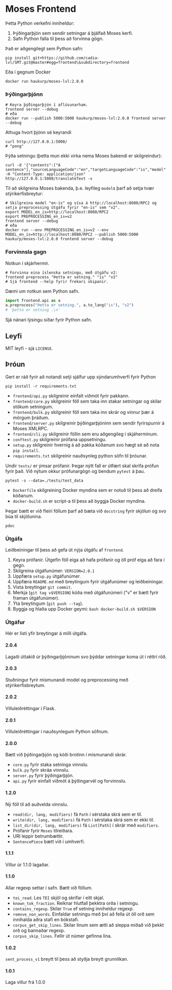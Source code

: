 # Moses Frontend
Þetta Python verkefni inniheldur:
1. Þýðingarþjón sem sendir setningar á þjálfað Moses kerfi.
1. Safn Python falla til þess að forvinna gögn.

Það er aðgengilegt sem Python safn:
```shell script
pip install git+https://github.com/cadia-lvl/SMT.git@master#egg=frontend\&subdirectory=frontend
```
Eða í gegnum Docker
```shell script
docker run haukurp/moses-lvl:2.0.0
```
### Þýðingarþjónn
```shell script
# Keyra þýðingarþjón í aflúsunarham.
frontend server --debug
# eða
docker run --publish 5000:5000 haukurp/moses-lvl:2.0.0 frontend server --debug
```
Athuga hvort þjónn sé keyrandi
```shell script
curl http://127.0.0.1:5000/
# "pong"
```
Þýða setningu (þetta mun ekki virka nema Moses bakendi er skilgreindur):
```shell script
curl -d '{"contents":["A sentence"],"sourceLanguageCode":"en","targetLanguageCode":"is","model":"baseline"}' -H "Content-Type: application/json" http://127.0.0.1:5000/translateText -v
```
Til að skilgreina Moses bakenda, þ.e. leyfileg `model`s þarf að setja tvær stýrikerfisbreytur:
```shell script
# Skilgreina model "en-is" og vísa á http://localhost:8080/RPC2 og setja preprocessing útgáfu fyrir "en-is" sem "v2".
export MODEL_en_is=http://localhost:8080/RPC2
export PREPROCESSING_en_is=v2
frontend server --debug
# eða
docker run --env PREPROCESSING_en_is=v2 --env MODEL_en_is=http://localhost:8080/RPC2 --publish 5000:5000 haukurp/moses-lvl:2.0.0 frontend server --debug
```

### Forvinnsla gagn
Notkun í skjárhermir.
```shell script
# Forvinna eina íslenska setningu, með útgáfu v2:
frontend preprocess "Þetta er setning." "is" "v2"
# Sjá frontend --help fyrir frekari skipanir.
```

Dæmi um notkun sem Python safn.
```python
import frontend.api as a
a.preprocess("Þetta er setning.", a.to_lang("is"), "v2")
# 'þetta er setning .\n'
```
Sjá nánari lýsingu síðar fyrir Python safn.

## Leyfi
MIT leyfi - sjá `LICENSE`.

## Þróun
Gert er ráð fyrir að notandi setji sjálfur upp sýndarumhverfi fyrir Python
```shell script
pip install -r requirements.txt
```

- `frontend/api.py` skilgreinir einfalt viðmót fyrir pakkann.
- `frontend/core.py` skilgreinir föll sem taka inn stakar setningar og skilar stökum setningum.
- `frontend/bulk.py` skilgreinir föll sem taka inn skrár og vinnur þær á mörgum þráðum.
- `frontend/server.py` skilgreinir þýðingarþjóninn sem sendir fyrirspurnir á Moses XMLRPC.
- `frontend/cli.py` skilgreinir föllin sem eru aðgengileg í skjáherminum.
- `conftest.py` skilgreinir prófana uppsetningu.
- `setup.py` skilgreinir hvernig á að pakka kóðanum svo hægt sé að nota `pip install`.
- `requirements.txt` skilgreinir nauðsynleg python söfn til þróunar.

Undir `tests/` er ýmsar prófanir. Þegar nýtt fall er útfært skal skrifa prófun fyrir það.
Við nýtum okkur prófunargögn og bendum `pytest` á þau.
```shell script
pytest -s --data=./tests/test_data
```
- `Dockerfile` skilgreining Docker myndina sem er notuð til þess að dreifa kóðanum.
- `docker-build.sh` er script-a til þess að byggja Docker myndina.

Þegar bætt er við fleiri föllum þarf að bæta við `docstring` fyrir skjölun og svo búa til skjölunina.
```shell script
pdoc 
```

### Útgáfa
Leiðbeiningar til þess að gefa út nýja útgáfu af `frontend`.
1. Keyra prófanir. Útgefin föll eiga að hafa prófanir og öll próf eiga að fara í gegn.
1. Skilgreina útgáfunúmer: `VERSION=2.0.1`
1. Uppfæra `setup.py` útgáfunúmer.
1. Uppfæra `README.md` með breytingum fyrir útgáfunúmer og leiðbeiningar.
1. Vista breytingar `git commit`.
1. Merkja (`git tag v$VERSION`) kóða með útgáfunúmeri ("v" er bætt fyrir framan útgáfunúmer).
1. Ýta breytingum (`git push --tag`).
1. Byggja og hlaða upp Docker geymi: `bash docker-build.sh $VERSION`

### Útgáfur
Hér er listi yfir breytingar á milli útgáfa.

#### 2.0.4
Lagaði úttakið úr þýðingarþjóninum svo þýddar setningar koma út í réttri röð.

#### 2.0.3
Stuðningur fyrir mismunandi model og preprocessing með stýrikerfisbreytum.

#### 2.0.2
Villuleiðréttingar í Flask.

#### 2.0.1
Villuleiðréttingar í nauðsynlegum Python söfnum.

#### 2.0.0
Bætt við þýðingarþjón og kóði brotinn í mismunandi skrár.
- `core.py` fyrir staka setninga vinnslu.
- `bulk.py` fyrir skráa vinnslu.
- `server.py` fyrir þýðingarþjón.
- `api.py` fyrir einfalt viðmót á þýðingarvél og forvinnslu.

#### 1.2.0
Ný föll til að auðvelda vinnslu.
- `read(dir, lang, modifiers)` fá `Path` í sérstaka skrá sem er til.
- `write(dir, lang, modifiers)` fá `Path` í sérstaka skrá sem er ekki til.
- `list_dir(dir, lang, modifiers)` fá `List[Path]` í skrár með `modifiers`.
- Prófanir fyrir `Moses` tilreiðara.
- URI leppir betrumbættir.
- `SentencePiece` bætt við í umhverfi.

#### 1.1.1
Villur úr 1.1.0 lagaðar.

#### 1.1.0
Allar regexp settar í safn.
Bætt við föllum.
- `tei_read`. Les `TEI` skjöl og skrifar í eitt skjal.
- `known_tok_fraction`. Reiknar hlutfall þekktra orða í setningu.
- `contains_regexp`. Skilar `True` ef setning inniheldur regexp.
- `remove_non_words`. Einfaldar setningu með því að fella út öll orð sem innihalda aðra stafi en bókstafi.
- `corpus_get_skip_lines`. Skilar línum sem ætti að sleppa miðað við þekkt orð og bannaðar regexp.
- `corpus_skip_lines`. Fellir út númer gefinna lína.

#### 1.0.2
`sent_process_v1` breytt til þess að styðja breytt grunnlíkan.

#### 1.0.1
Laga villur frá 1.0.0
